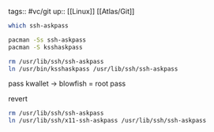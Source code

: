 tags:: #vc/git 
up:: [[Linux]] [[Atlas/Git]]

```sh
which ssh-askpass

pacman -Ss ssh-askpass
pacman -S ksshaskpass

rm /usr/lib/ssh/ssh-askpass
ln /usr/bin/ksshaskpass /usr/lib/ssh/ssh-askpass
```

pass kwallet -> blowfish = root pass

revert
```sh
rm /usr/lib/ssh/ssh-askpass
ln /usr/lib/ssh/x11-ssh-askpass /usr/lib/ssh/ssh-askpass
```